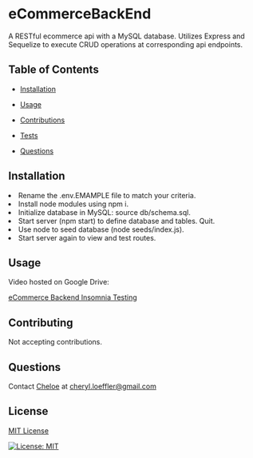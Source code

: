 
# eCommerceBackEnd

A RESTful ecommerce api with a MySQL database. Utilizes Express and Sequelize to execute CRUD operations at corresponding api endpoints.

## Table of Contents 

- [Installation](#installation) 

- [Usage](#installation)

- [Contributions](#installation)
- [Tests](#installation)

- [Questions](#installation)

## Installation

<li> Rename the .env.EMAMPLE file to match your criteria. 
<li> Install node modules using npm i. 
<li> Initialize database in MySQL: source db/schema.sql. 
<li> Start server (npm start) to define database and tables. Quit.
<li> Use node to seed database (node seeds/index.js).
<li> Start server again to view and test routes.

## Usage

Video hosted on Google Drive: 

<a href ="https://drive.google.com/file/d/1vEiI5yl7w6Pg2E4oJfTcA8viylCj_3Ca/view?usp=sharing"> eCommerce Backend Insomnia Testing</a>


## Contributing
Not accepting contributions.

## Questions
Contact [Cheloe](https://github.com/Cheloe) at [cheryl.loeffler@gmail.com](mailto:cheryl.loeffler@gmail.com)

## License
<a href ="https://choosealicense.com/licenses/mit/"> MIT License</a>

[![License: MIT](https://img.shields.io/badge/License-MIT-yellow.svg)](https://opensource.org/licenses/MIT)

